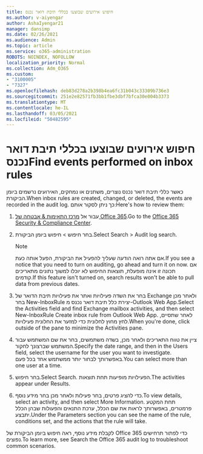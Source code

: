 ```yaml
---
title: חיפוש אירועים שבוצעו בכללי תיבת דואר נכנס
ms.author: v-aiyengar
author: AshaIyengar21
manager: dansimp
ms.date: 02/26/2021
ms.audience: Admin
ms.topic: article
ms.service: o365-administration
ROBOTS: NOINDEX, NOFOLLOW
localization_priority: Normal
ms.collection: Adm_O365
ms.custom:
- "3100005"
- "7327"
ms.openlocfilehash: deb83d278a2b398b4ea6fc31b043c33309b736e3
ms.sourcegitcommit: 251e2e82571fb3bb1fbe3dbf7bfca30e004b3373
ms.translationtype: MT
ms.contentlocale: he-IL
ms.lasthandoff: 03/05/2021
ms.locfileid: "50482595"
---
```

# <a name="find-events-performed-on-inbox-rules"></a><span data-ttu-id="01fe7-102">חיפוש אירועים שבוצעו בכללי תיבת דואר נכנס</span><span class="sxs-lookup"><span data-stu-id="01fe7-102">Find events performed on inbox rules</span></span>

<span data-ttu-id="01fe7-103">כאשר כללי תיבת דואר נכנס נוצרים, משתנים או נמחקים, האירועים נרשמים ביומן הביקורת.</span><span class="sxs-lookup"><span data-stu-id="01fe7-103">When inbox rules are created, changed, or deleted, the events are recorded in the audit log.</span></span> <span data-ttu-id="01fe7-104">כך ניתן לסקור אותם:</span><span class="sxs-lookup"><span data-stu-id="01fe7-104">Here's how to review them:</span></span>

1. <span data-ttu-id="01fe7-105">עבור אל [מרכז התאימות & אבטחה של Office 365](https://go.microsoft.com/fwlink/p/?linkid=2077143).</span><span class="sxs-lookup"><span data-stu-id="01fe7-105">Go to the [Office 365 Security & Compliance Center](https://go.microsoft.com/fwlink/p/?linkid=2077143).</span></span>
1. <span data-ttu-id="01fe7-106">בחר חיפוש > חיפוש ביומן הביקורת.</span><span class="sxs-lookup"><span data-stu-id="01fe7-106">Select Search > Audit log search.</span></span>

    > [!NOTE]
    > <span data-ttu-id="01fe7-107">אם אתה רואה הודעה שעליך להפעיל את הביקורת, הפעל אותה כעת.</span><span class="sxs-lookup"><span data-stu-id="01fe7-107">If you see a notice that you need to turn on auditing, go ahead and turn it on now.</span></span> <span data-ttu-id="01fe7-108">אם תכונה זו אינה מופעלת, תוצאות החיפוש לא יוכלו למשוך נתונים מתאריכים קודמים.</span><span class="sxs-lookup"><span data-stu-id="01fe7-108">If this feature isn't turned on, search results won't be able to pull data from previous dates.</span></span>
1. <span data-ttu-id="01fe7-109">בחר את השדה פעילויות ואתר את פעילויות תיבת הדואר של Exchange ולאחר מכן בחר New-InboxRule יצירת כלל תיבת דואר נכנס מ-Outlook Web App.</span><span class="sxs-lookup"><span data-stu-id="01fe7-109">Select the Activities field and find Exchange mailbox activities, and then select New-InboxRule Create inbox rule from Outlook Web App.</span></span> <span data-ttu-id="01fe7-110">לאחר שתסיים, לחץ מחוץ לחלונית כדי למזער את החלונית פעילויות.</span><span class="sxs-lookup"><span data-stu-id="01fe7-110">When you're done, click outside of the pane to minimize the Activities pane.</span></span>
1. <span data-ttu-id="01fe7-111">ציין את טווח התאריכים ולאחר מכן, בשדה משתמשים, בחר את שם המשתמש עבור המשתמש שברצונך לחקור.</span><span class="sxs-lookup"><span data-stu-id="01fe7-111">Specify the date range, and then in the Users field, select the username for the user you want to investigate.</span></span> <span data-ttu-id="01fe7-112">באפשרותך לבחור יותר ממשתמש אחד בכל פעם.</span><span class="sxs-lookup"><span data-stu-id="01fe7-112">You can select more than one user at a time.</span></span>
1. <span data-ttu-id="01fe7-113">בחר חיפוש.</span><span class="sxs-lookup"><span data-stu-id="01fe7-113">Select Search.</span></span> <span data-ttu-id="01fe7-114">הפעילויות מופיעות תחת תוצאות.</span><span class="sxs-lookup"><span data-stu-id="01fe7-114">The activities appear under Results.</span></span>
1. <span data-ttu-id="01fe7-115">כדי להציג פרטים, בחר פעילות ולאחר מכן בחר מידע נוסף.</span><span class="sxs-lookup"><span data-stu-id="01fe7-115">To view details, select an activity, and then select More Information.</span></span> <span data-ttu-id="01fe7-116">תחת המקטע פרמטרים, באפשרותך לראות את שם הכלל, ערכת התנאים והפעולות שבהן הכלל יתבצע.</span><span class="sxs-lookup"><span data-stu-id="01fe7-116">Under the Parameters section you can see the name of the rule, conditions set, and the actions that the rule will take.</span></span>

<span data-ttu-id="01fe7-117">לקבלת מידע נוסף, ראה חיפוש ביומן הביקורת של Office 365 כדי לפתור תרחישים נפוצים.</span><span class="sxs-lookup"><span data-stu-id="01fe7-117">To learn more, see Search the Office 365 audit log to troubleshoot common scenarios.</span></span>